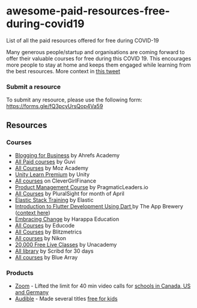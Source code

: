 # awesome-paid-resources-free-during-covid19
List of all the paid resources offered for free during COVID-19

Many generous people/startup and organisations are coming forward to offer their valuable courses for free during this COVID 19. This encourages more people to stay at home and keeps them engaged while learning from the best resources. More context in [this tweet](https://twitter.com/taranjeet7114/status/1242327715270643712)


### Submit a resource

To submit any resource, please use the following form: https://forms.gle/fQ3pcyUrsQop4Va59


## Resources

### Courses

* [Blogging for Business](https://ahrefs.com/academy/blogging-for-business) by Ahrefs Academy
* [All Paid courses](https://www.guvi.in/courses) by Guvi
* [All Courses](https://moz.com/training) by Moz Academy
* [Unity Learn Premium](https://unity.com/products/learn-premium) by Unity
* [All courses](https://www.clevergirlfinance.com/course-packages/) on CleverGirlFinance
* [Product Management Course](https://www.linkedin.com/feed/update/urn:li:activity:6649945693106647040/) by PragmaticLeaders.io
* [All Courses](https://www.pluralsight.com/) by PluralSight for month of April
* [Elastic Stack Training](https://training.elastic.co/learn-from-home) by Elastic
* [Introduction to Flutter Development Using Dart
](https://www.appbrewery.co/p/intro-to-flutter) by The App Brewery ([context here](https://medium.com/flutter/learn-flutter-for-free-c9bc3b898c4d))
* [Embracing Change](https://harappa.education/courses/embracing-change) by Harappa Education
* [All Courses](https://educode.org/courses) by Educode
* [All Courses](https://blitzmetrics.com/our-courses-and-academy-are-free-for-a-limited-time/) by Blitzmetrics
* [All courses](https://www.nikonevents.com/us/live/nikon-school-online/) by Nikon
* [20,000 Free Live Classes](https://blog.unacademy.com/20-000-free-live-classes-stepping-up-in-the-face-of-the-covid-19-threat-7c05dc880403) by Unacademy
* [All library](https://blog.scribd.com/home/2020/3/17/a-letter-from-the-scribd-ceo-to-our-community) by Scribd for 30 days
* [All courses](https://docs.google.com/forms/d/e/1FAIpQLSfJq_oSCvB5jmGGPigcZ5hA724JpQrBF1TyvfRWtn33rbenrA/viewform) by Blue Array

### Products

* [Zoom](https://zoom.us/) - Lifted the limit for 40 min video calls for [schools in Canada, US and Germany](https://blog.zoom.us/wordpress/2020/03/22/how-to-use-zoom-for-online-learning/)
* [Audible](https://stories.audible.com/start-listen) - Made several titles [free for kids](https://cnalifestyle.channelnewsasia.com/trending/audiobook-platform-audible-free-during-covid-19-12564678)
